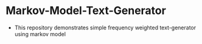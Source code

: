 # Markov-Model-Text-Generator

- This repository demonstrates simple frequency weighted text-generator using markov model
